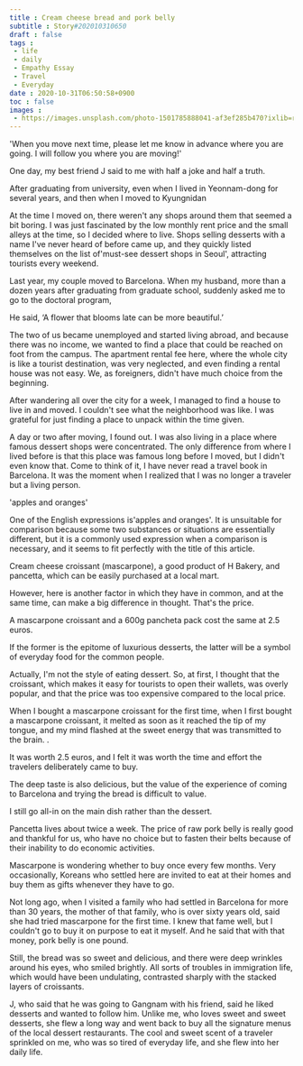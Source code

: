 ```yaml
---
title : Cream cheese bread and pork belly
subtitle : Story#202010310650
draft : false
tags :
 - life
 - daily
 - Empathy Essay
 - Travel
 - Everyday
date : 2020-10-31T06:50:58+0900
toc : false
images : 
 - https://images.unsplash.com/photo-1501785888041-af3ef285b470?ixlib=rb-1.2.1&q=80&fm=jpg&crop=entropy&cs=tinysrgb&w=1080&fit=max&ixid=eyJhcHBfaWQiOjE1NTU0OX0
---
```

'When you move next time, please let me know in advance where you are going. I will follow you where you are moving!'  

One day, my best friend J said to me with half a joke and half a truth.  

After graduating from university, even when I lived in Yeonnam-dong for several years, and then when I moved to Kyungnidan  

At the time I moved on, there weren't any shops around them that seemed a bit boring. I was just fascinated by the low monthly rent price and the small alleys at the time, so I decided where to live. Shops selling desserts with a name I've never heard of before came up, and they quickly listed themselves on the list of'must-see dessert shops in Seoul', attracting tourists every weekend.  

Last year, my couple moved to Barcelona. When my husband, more than a dozen years after graduating from graduate school, suddenly asked me to go to the doctoral program,  

He said, ‘A flower that blooms late can be more beautiful.’  

The two of us became unemployed and started living abroad, and because there was no income, we wanted to find a place that could be reached on foot from the campus. The apartment rental fee here, where the whole city is like a tourist destination, was very neglected, and even finding a rental house was not easy. We, as foreigners, didn't have much choice from the beginning.  

After wandering all over the city for a week, I managed to find a house to live in and moved. I couldn't see what the neighborhood was like. I was grateful for just finding a place to unpack within the time given.  

A day or two after moving, I found out. I was also living in a place where famous dessert shops were concentrated. The only difference from where I lived before is that this place was famous long before I moved, but I didn't even know that. Come to think of it, I have never read a travel book in Barcelona. It was the moment when I realized that I was no longer a traveler but a living person.  

'apples and oranges'  

One of the English expressions is'apples and oranges'. It is unsuitable for comparison because some two substances or situations are essentially different, but it is a commonly used expression when a comparison is necessary, and it seems to fit perfectly with the title of this article.  

Cream cheese croissant (mascarpone), a good product of H Bakery, and pancetta, which can be easily purchased at a local mart.  

However, here is another factor in which they have in common, and at the same time, can make a big difference in thought. That's the price.  

A mascarpone croissant and a 600g pancheta pack cost the same at 2.5 euros.  

If the former is the epitome of luxurious desserts, the latter will be a symbol of everyday food for the common people.  

Actually, I'm not the style of eating dessert. So, at first, I thought that the croissant, which makes it easy for tourists to open their wallets, was overly popular, and that the price was too expensive compared to the local price.  

When I bought a mascarpone croissant for the first time, when I first bought a mascarpone croissant, it melted as soon as it reached the tip of my tongue, and my mind flashed at the sweet energy that was transmitted to the brain. .  

It was worth 2.5 euros, and I felt it was worth the time and effort the travelers deliberately came to buy.  

The deep taste is also delicious, but the value of the experience of coming to Barcelona and trying the bread is difficult to value.  

I still go all-in on the main dish rather than the dessert.  

Pancetta lives about twice a week. The price of raw pork belly is really good and thankful for us, who have no choice but to fasten their belts because of their inability to do economic activities.  

Mascarpone is wondering whether to buy once every few months. Very occasionally, Koreans who settled here are invited to eat at their homes and buy them as gifts whenever they have to go.  

Not long ago, when I visited a family who had settled in Barcelona for more than 30 years, the mother of that family, who is over sixty years old, said she had tried mascarpone for the first time. I knew that fame well, but I couldn't go to buy it on purpose to eat it myself. And he said that with that money, pork belly is one pound.  

Still, the bread was so sweet and delicious, and there were deep wrinkles around his eyes, who smiled brightly. All sorts of troubles in immigration life, which would have been undulating, contrasted sharply with the stacked layers of croissants.  

J, who said that he was going to Gangnam with his friend, said he liked desserts and wanted to follow him. Unlike me, who loves sweet and sweet desserts, she flew a long way and went back to buy all the signature menus of the local dessert restaurants. The cool and sweet scent of a traveler sprinkled on me, who was so tired of everyday life, and she flew into her daily life.